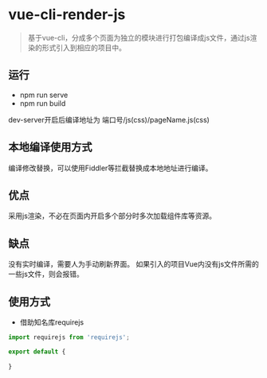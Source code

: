 # vue-cli-render-js
> 基于vue-cli，分成多个页面为独立的模块进行打包编译成js文件，通过js渲染的形式引入到相应的项目中。

## 运行
- npm run serve
- npm run build

dev-server开启后编译地址为 端口号/js(css)/pageName.js(css)

## 本地编译使用方式
编译修改替换，可以使用Fiddler等拦截替换成本地地址进行编译。

## 优点
采用js渲染，不必在页面内开启多个部分时多次加载组件库等资源。

## 缺点
没有实时编译，需要人为手动刷新界面。
如果引入的项目Vue内没有js文件所需的一些js文件，则会报错。

## 使用方式
- 借助知名库requirejs
```javascript
import requirejs from 'requirejs';

export default {
  
}
```
